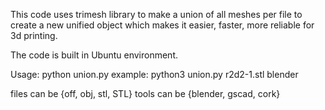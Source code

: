 This code uses trimesh library to make a union of all meshes per file to create a new unified object which makes it easier, faster, more reliable for 3d printing.

The code is built in Ubuntu environment.

Usage:
python union.py <file name> <tool used>
example: python3 union.py r2d2-1.stl blender

files can be {off, obj, stl, STL}
tools can be {blender, gscad, cork}
